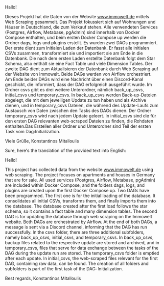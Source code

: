 Hallo!

Dieses Projekt hat die Daten von der Website www.immowelt.de mittels Web Scraping gesammelt. Das Projekt fokussiert sich auf Wohnungen und Häuser in Deutschland, die zum Verkauf stehen. Alle verwendeten Services (Postgres, Airflow, Metabase, pgAdmin) sind innerhalb von Docker Compose enthalten, und beim ersten Docker Compose up werden die Ordner dags, logs und plugins erstellt. Es wurden zwei DAGs programmiert. Der erste dient zum Initialen Laden der Datenbank. Er fasst alle initialen CSVs zusammen, transformiert sie und importiert sie am Ende in die Datenbank. Die nach dem ersten Laden erstellte Datenbank folgt dem Star Schema, also enthält sie eine Fact Table und viele Dimension Tables. Der zweite DAG dient zum Aktualisieren der Datenbank durch Web Scraping auf der Website von Immowelt. Beide DAGs werden von Airflow orchestriert. Am Ende beider DAGs wird eine Nachricht über einen Discord-Kanal geschickt, die informiert, dass der DAG erfolgreich ausgeführt wurde. Im Ordner csvs gibt es drei weitere Unterordner, nämlich back_up_csvs, initial_csvs und temporary_csvs. In back_up_csvs werden Back-up-Dateien abgelegt, die mit dem jeweiligen Update zu tun haben und als Archive dienen, und in temporary_csvs Dateien, die während des Update-Laufs zum Austausch von Daten zwischen den Tasks des DAGs dienen. Der Ordner temporary_csvs wird nach jedem Update geleert. In initial_csvs sind die für den ersten DAG relevanten web-scraped Dateien zu finden, die Rohdaten enthalten.Das Erstellen aller Ordner und Unterordner sind Teil der ersten Task vom Dag:Initialization.

Viele Grüße,
Konstantinos Mitalloulis



Sure, here's the translation of the provided text into English:

Hello!

This project has collected data from the website www.immowelt.de using web scraping. The project focuses on apartments and houses in Germany that are for sale. All used services (Postgres, Airflow, Metabase, pgAdmin) are included within Docker Compose, and the folders dags, logs, and plugins are created upon the first Docker Compose up. Two DAGs have been programmed. The first one is for the initial loading of the database. It consolidates all initial CSVs, transforms them, and finally imports them into the database. The database created after the first load follows the star schema, so it contains a fact table and many dimension tables. The second DAG is for updating the database through web scraping on the Immowelt website. Both DAGs are orchestrated by Airflow. At the end of both DAGs, a message is sent via a Discord channel, informing that the DAG has run successfully. In the csvs folder, there are three additional subfolders, namely back_up_csvs, initial_csvs, and temporary_csvs. In back_up_csvs, backup files related to the respective update are stored and archived, and in temporary_csvs, files that serve for data exchange between the tasks of the DAG during the update run are stored. The temporary_csvs folder is emptied after each update. In initial_csvs, the web-scraped files relevant for the first DAG, containing raw data, can be found. The creation of all folders and subfolders is part of the first task of the DAG: Initialization.

Best regards,
Konstantinos Mitalloulis

